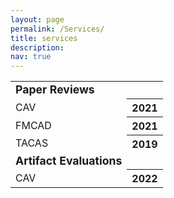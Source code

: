 ```yaml
---
layout: page
permalink: /Services/
title: services
description: 
nav: true
---
```


<table class="table table-sm table-borderless" style="color: var(--global-text-color)">
 <tr>
 <td><b style="font-size: 1.1rem">Paper Reviews</b></td>
 </tr>
 <tr>
 <td>CAV</td>
 <th scope="row">2021</th>
 </tr>
 <tr>
 <td>FMCAD</td>
 <th scope="row">2021</th>
 </tr>
 <tr>
 <td>TACAS</td>
 <th scope="row">2019</th>
 </tr>
 
 <tr>
 <td><b style="font-size: 1.1rem">Artifact Evaluations</b></td>
 </tr>
 <tr>
 <td>CAV</td>
 <th scope="row">2022</th>
 </tr>
</table>

